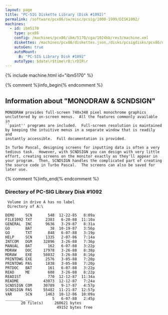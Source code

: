 ```yaml
---
layout: page
title: "PC-SIG Diskette Library (Disk #1092)"
permalink: /software/pcx86/sw/misc/pcsig/1000-1999/DISK1092/
machines:
  - id: ibm5170
    type: pcx86
    config: /machines/pcx86/ibm/5170/cga/1024kb/rev3/machine.xml
    diskettes: /machines/pcx86/diskettes.json,/disks/pcsigdisks/pcx86/diskettes.json
    autoGen: true
    autoMount:
      B: "PC-SIG Library Disk #1092"
    autoType: $date\r$time\rB:\rDIR\r
---
```


{% include machine.html id="ibm5170" %}

{% comment %}info_begin{% endcomment %}

## Information about "MONODRAW & SCNDSIGN"

    MONODRAW provides full-screen 740x348 pixel monochrome graphics
    uncluttered by on-screen menus.  All the features commonly available in
    ``paint'' programs are included.  Full-screen resolution is maintained
    by keeping the intuitive menus in a separate window that is readily and
    instantly accessible.  Full documentation is provided.
    
    In Turbo Pascal, designing screens for inputting data is often a very
    tedious task.  However, with SCNDSIGN you can design with very little
    effort, creating screens on the monitor exactly as they'll appear in
    your program.  Then, SCNDSIGN handles the complicated part of creating
    the source code in Turbo Pascal.  The screens can also be saved for
    later use.
{% comment %}info_end{% endcomment %}


### Directory of PC-SIG Library Disk #1092

     Volume in drive A has no label
     Directory of A:\

    DEMO     SCN       548  12-22-85   8:09a
    FILE1092 TXT      2383   6-20-88  11:10a
    GENERAL  INC      9636   3-29-87   8:31a
    GO       BAT        38  10-19-87   3:56p
    GO       TXT       848   6-07-88   3:19p
    HELP     SCN      1335   2-07-86   7:14a
    INTCOM   DGM     32896   3-26-88   7:36p
    MANUAL   BAT       162   6-07-88   3:22p
    MDRAW    DOC     17978   3-26-88   8:38p
    MDRAW    EXE     58032   3-26-88   8:16p
    PRINTDWG EXE      2576   3-05-88   7:20p
    PRINTDWG PAS      1838   3-05-88   7:20p
    PRTDOC   BAT       161   6-07-88   3:22p
    READ     ME        608   3-26-88   8:22p
    READ1ST            770  12-12-87  11:34a
    README           43073  12-12-87   7:24a
    SCNDSIGN COM     30789   9-17-87   4:57p
    SCNDSIGN PAS     55482  11-21-87  12:57p
    VAR      SCN      1463  10-12-86  10:09a
    ________ ___         5   6-07-88   2:45p
           20 file(s)     260621 bytes
                           49152 bytes free
